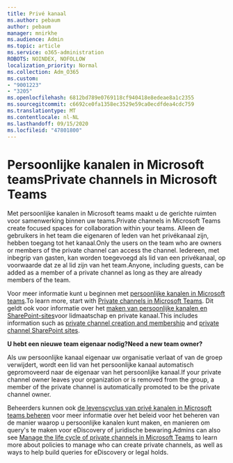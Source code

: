 ```yaml
---
title: Privé kanaal
ms.author: pebaum
author: pebaum
manager: mnirkhe
ms.audience: Admin
ms.topic: article
ms.service: o365-administration
ROBOTS: NOINDEX, NOFOLLOW
localization_priority: Normal
ms.collection: Adm_O365
ms.custom:
- "9001223"
- "3205"
ms.openlocfilehash: 6812bd789e0769118cf940418e8edeae8a1c2355
ms.sourcegitcommit: c6692ce0fa1358ec3529e59ca0ecdfdea4cdc759
ms.translationtype: MT
ms.contentlocale: nl-NL
ms.lasthandoff: 09/15/2020
ms.locfileid: "47801800"
---
```

# <a name="private-channels-in-microsoft-teams"></a><span data-ttu-id="c6a07-102">Persoonlijke kanalen in Microsoft teams</span><span class="sxs-lookup"><span data-stu-id="c6a07-102">Private channels in Microsoft Teams</span></span>

<span data-ttu-id="c6a07-103">Met persoonlijke kanalen in Microsoft teams maakt u de gerichte ruimten voor samenwerking binnen uw teams.</span><span class="sxs-lookup"><span data-stu-id="c6a07-103">Private channels in Microsoft Teams create focused spaces for collaboration within your teams.</span></span> <span data-ttu-id="c6a07-104">Alleen de gebruikers in het team die eigenaren of leden van het privékanaal zijn, hebben toegang tot het kanaal.</span><span class="sxs-lookup"><span data-stu-id="c6a07-104">Only the users on the team who are owners or members of the private channel can access the channel.</span></span> <span data-ttu-id="c6a07-105">Iedereen, met inbegrip van gasten, kan worden toegevoegd als lid van een privékanaal, op voorwaarde dat ze al lid zijn van het team.</span><span class="sxs-lookup"><span data-stu-id="c6a07-105">Anyone, including guests, can be added as a member of a private channel as long as they are already members of the team.</span></span>

<span data-ttu-id="c6a07-106">Voor meer informatie kunt u beginnen met [persoonlijke kanalen in Microsoft teams](https://docs.microsoft.com/MicrosoftTeams/private-channels).</span><span class="sxs-lookup"><span data-stu-id="c6a07-106">To learn more, start with [Private channels in Microsoft Teams](https://docs.microsoft.com/MicrosoftTeams/private-channels).</span></span> <span data-ttu-id="c6a07-107">Dit geldt ook voor informatie over het [maken van persoonlijke kanalen en](https://docs.microsoft.com/MicrosoftTeams/private-channels#private-channel-creation-and-membership) [SharePoint-sites](https://docs.microsoft.com/MicrosoftTeams/private-channels#private-channel-sharepoint-sites)voor lidmaatschap en private kanaal.</span><span class="sxs-lookup"><span data-stu-id="c6a07-107">This includes information such as [private channel creation and membership](https://docs.microsoft.com/MicrosoftTeams/private-channels#private-channel-creation-and-membership) and [private channel SharePoint sites](https://docs.microsoft.com/MicrosoftTeams/private-channels#private-channel-sharepoint-sites).</span></span>

<span data-ttu-id="c6a07-108">**U hebt een nieuwe team eigenaar nodig?**</span><span class="sxs-lookup"><span data-stu-id="c6a07-108">**Need a new team owner?**</span></span>

<span data-ttu-id="c6a07-109">Als uw persoonlijke kanaal eigenaar uw organisatie verlaat of van de groep verwijdert, wordt een lid van het persoonlijke kanaal automatisch gepromoveerd naar de eigenaar van het persoonlijke kanaal.</span><span class="sxs-lookup"><span data-stu-id="c6a07-109">If your private channel owner leaves your organization or is removed from the group, a member of the private channel is automatically promoted to be the private channel owner.</span></span>

<span data-ttu-id="c6a07-110">Beheerders kunnen ook [de levenscyclus van privé kanalen in Microsoft teams beheren](https://docs.microsoft.com/MicrosoftTeams/private-channels-life-cycle-management) voor meer informatie over het beleid voor het beheren van de manier waarop u persoonlijke kanalen kunt maken, en manieren om query's te maken voor eDiscovery of juridische bewaring.</span><span class="sxs-lookup"><span data-stu-id="c6a07-110">Admins can also see [Manage the life cycle of private channels in Microsoft Teams](https://docs.microsoft.com/MicrosoftTeams/private-channels-life-cycle-management) to learn more about policies to manage who can create private channels, as well as ways to help build queries for eDiscovery or legal holds.</span></span>
